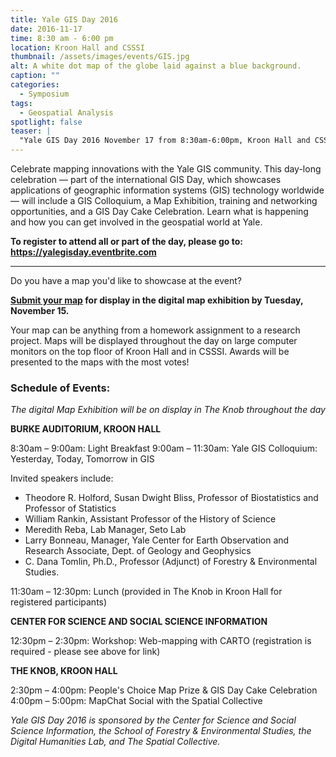 ```yaml
---
title: Yale GIS Day 2016
date: 2016-11-17
time: 8:30 am - 6:00 pm
location: Kroon Hall and CSSSI
thumbnail: /assets/images/events/GIS.jpg
alt: A white dot map of the globe laid against a blue background.
caption: ""
categories: 
  - Symposium
tags:
  - Geospatial Analysis
spotlight: false 
teaser: |
  "Yale GIS Day 2016 November 17 from 8:30am-6:00pm, Kroon Hall and CSSSI Celebrate mapping innovations with the Yale GIS community. This day-long celebration — part of the international GIS Day, which..."
---
```


Celebrate mapping innovations with the Yale GIS community. This day-long celebration — part of the international GIS Day, which showcases applications of geographic information systems (GIS) technology worldwide — will include a GIS Colloquium, a Map Exhibition, training and networking opportunities, and a GIS Day Cake Celebration. Learn what is happening and how you can get involved in the geospatial world at Yale.
   
**To register to attend all or part of the day, please go to: https://yalegisday.eventbrite.com**
   
---
    
Do you have a map you'd like to showcase at the event?
    
**[Submit your map](https://urldefense.proofpoint.com/v2/url?u=http-3A__yale.us14.list-2Dmanage.com_track_click-3Fu-3D2f90e0412cf65c0527d766de3-26id-3D654dd14e92-26e-3D766595d985&amp;d=CwMFaQ&amp;c=-dg2m7zWuuDZ0MUcV7Sdqw&amp;r=1E0f666jBqrEJETUlnVCZp-bWc10LXSCeOYIVUPPuyE&amp;m=1JXdGAr5ooaqhXNVkJVw6B2b89DWzAjR0dvY4s2HTUM&amp;s=VD38BEuIzj0YR1eRUsMIS-JBfvi52IWhCaPjXAmpyEA&amp;e=) for display in the digital map exhibition by Tuesday, November 15.**

Your map can be anything from a homework assignment to a research project. Maps will be displayed throughout the day on large computer monitors on the top floor of Kroon Hall and in CSSSI. Awards will be presented to the maps with the most votes!
    
### Schedule of Events:
*The digital Map Exhibition will be on display in The Knob throughout the day*
   
**BURKE AUDITORIUM, KROON HALL**

8:30am – 9:00am: Light Breakfast
9:00am – 11:30am: Yale GIS Colloquium: Yesterday, Today, Tomorrow in GIS

Invited speakers include:
 * Theodore R. Holford, Susan Dwight Bliss, Professor of Biostatistics and Professor of Statistics
 * William Rankin, Assistant Professor of the History of Science
 * Meredith Reba, Lab Manager, Seto Lab
 * Larry Bonneau, Manager, Yale Center for Earth Observation and Research Associate, Dept. of Geology and Geophysics
 * C. Dana Tomlin, Ph.D., Professor (Adjunct) of Forestry &amp; Environmental Studies.

11:30am – 12:30pm: Lunch (provided in The Knob in Kroon Hall for registered participants)

**CENTER FOR SCIENCE AND SOCIAL SCIENCE INFORMATION**

12:30pm – 2:30pm: Workshop: Web-mapping with CARTO (registration is required - please see above for link)

**THE KNOB, KROON HALL**

2:30pm – 4:00pm: People's Choice Map Prize &amp; GIS Day Cake Celebration
4:00pm – 5:00pm: MapChat Social with the Spatial Collective

*Yale GIS Day 2016 is sponsored by the Center for Science and Social Science Information, the School of Forestry &amp; Environmental Studies, the Digital Humanities Lab, and The Spatial Collective.*